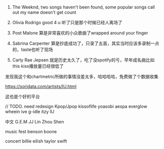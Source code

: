 
1. The Weeknd, two songs haven't been found, 
some popular songs call out my name doesn't get count

2. Olivia Rodrigo
good 4 u 听了只是那个时候已经人离场了

3. Post Malone
算是非常喜欢的小众歌曲了wrapped around your finger

4. Sabrina Carpenter
算是抄底成功了，只录了五首，其实当时应该多录制一点的，taste也听了现场

5. Carly Rae Jepsen
就是历史太久了，吃了没spotify的亏，早年成名曲比如this kiss播放量已经很低了


发现我这个和chartmetric所做的事情没差太多，哈哈哈哈，免费做了个数据收集

https://soridata.com/artists/IU.html

这也是个好的平台

// TODO. need redesign
Kpop/Jpop
kissoflife yoasobi aespa everglow
wheein ive g-idle itzy 
IU

中文
G.E.M JJ Lin Zhou Shen

music fest
benson boone

concert
billie eilish 
taylor swift